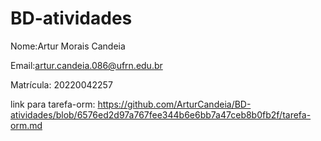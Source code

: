 # BD-atividades

Nome:Artur Morais Candeia

Email:artur.candeia.086@ufrn.edu.br

Matrícula:	20220042257

link para tarefa-orm:
https://github.com/ArturCandeia/BD-atividades/blob/6576ed2d97a767fee344b6e6bb7a47ceb8b0fb2f/tarefa-orm.md
